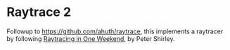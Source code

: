 # Raytrace 2

Followup to https://github.com/ahuth/raytrace, this implements a raytracer by following [Raytracing in One Weekend](https://raytracing.github.io/books/RayTracingInOneWeekend.html), by Peter Shirley.
